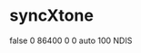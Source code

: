 # syncXtone
<enable>false</enable>
</IMSIROAM>
<MMSSETTING>
<SENDREPORT>0</SENDREPORT>
<VALIDITYDATE>86400</VALIDITYDATE>
<PRIORITY>0</PRIORITY>
<RECVREPORT>0</RECVREPORT>
<RECVREMODE>auto</RECVREMODE>
<UnderWriteLimitText>100</UnderWriteLimitText>
  </SMSSERVICE>
<Connect>
<type>NDIS</type>
</Connect>
</utpsdoc>
